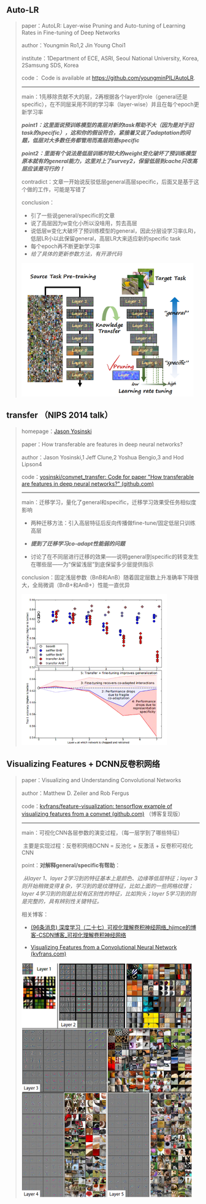 ## Auto-LR

> paper：AutoLR: Layer-wise Pruning and Auto-tuning of Learning Rates in Fine-tuning of Deep Networks
>
> author：Youngmin Ro1,2 Jin Young Choi1
>
> institute：1Department of ECE, ASRI, Seoul National University, Korea, 2Samsung SDS, Korea
>
> code： Code is available at https://github.com/youngminPIL/AutoLR.
>
> ---
>
> main：1先移除贡献不大的层，2再根据各个layer的role（general还是specific），在不同层采用不同的学习率（layer-wise）并且在每个epoch更新学习率
>
> ***point1：这里面说预训练模型的高层对新的task帮助不大（因为是对于旧task的specific），这和你的假设符合，紧接着又说了adaptation的问题，低层对大多数任务都管用而高层则是specific***
>
> ***point2：里面有个说法是低层训练时较大的weight变化破坏了预训练模型原本就有的general能力，这里对上了survey2，保留低层到cache只改高层应该是可行的！***
>
> contradict：文章一开始说反驳低层general高层specific，后面又是基于这个做的工作，可能是写错了
>
> conclusion：
>
> * 引了一些说general/specific的文章
> * 说了高层因为w变化小所以没啥用，剪去高层
> * 说低层w变化大破坏了预训练模型的general，因此分层设学习率(LR)，低层LR小以此保留general，高层LR大来适应新的specific task
> * 每个epoch再不断更新学习率
> * *给了具体的更新参数方法，有开源代码*
>
> <img src="survey1.assets/屏幕截图 2022-10-18 183727.png" style="zoom: 67%;" />







## transfer （NIPS 2014 talk）

> homepage：[Jason Yosinski](https://yosinski.com/transfer)
>
> paper：How transferable are features in deep neural networks?
>
> author：Jason Yosinski,1 Jeff Clune,2 Yoshua Bengio,3 and Hod Lipson4
>
> code：[yosinski/convnet_transfer: Code for paper "How transferable are features in deep neural networks?" (github.com)](https://github.com/yosinski/convnet_transfer)
>
> ---
>
> main：迁移学习，量化了general和specific，迁移学习效果受任务相似度影响
>
>  * 两种迁移方法：引入高层特征后反向传播做fine-tune/固定低层只训练高层
>
> * ***提到了迁移学习co-adapt性能弱的问题***
> * 讨论了在不同层进行迁移的效果——说明general到specific的转变发生在哪些层——为“保留浅层”到底保留多少层提供指示
>
> conclusion：固定浅层参数（BnB和AnB）随着固定层数上升准确率下降很大，全局微调（BnB+和AnB+）性能一直优异
>
> <img src="survey1.assets/7691878-95b841d6760c76c0.webp" style="zoom: 67%;" />







## Visualizing Features + DCNN反卷积网络

> paper：Visualizing and Understanding Convolutional Networks
>
> author：Matthew D. Zeiler and Rob Fergus
>
> code：[kvfrans/feature-visualization: tensorflow example of visualizing features from a convnet (github.com)](https://github.com/kvfrans/feature-visualization)  （博客复现版）
>
> ---
>
> main：可视化CNN各层参数的演变过程，（每一层学到了哪些特征）
>
> ​		主要是实现过程：反卷积网络DCNN = 反池化 + 反激活 + 反卷积可视化CNN
>
> point：**对解释general/specific有帮助**：
>
> ​		*从layer 1、layer 2学习到的特征基本上是颜色、边缘等低层特征；layer 3则开始稍微变得复杂，学习到的是纹理特征，比如上面的一些网格纹理；layer 4学习到的则是比较有区别性的特征，比如狗头；layer 5学习到的则是完整的，具有辨别性关键特征。*
>
> 相关博客：
>
> * [(96条消息) 深度学习（二十七）可视化理解卷积神经网络_hjimce的博客-CSDN博客_可视化理解卷积神经网络](https://blog.csdn.net/hjimce/article/details/50544370)
>
> * [Visualizing Features from a Convolutional Neural Network (kvfrans.com)](https://kvfrans.com/visualizing-features-from-a-convolutional-neural-network/)
>
> <img src="survey1.assets/20160119194801423.png" style="zoom: 67%;" />
